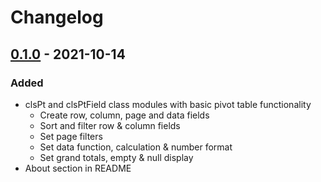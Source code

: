 # Changelog

## [0.1.0] - 2021-10-14

### Added

- clsPt and clsPtField class modules with basic pivot table functionality
  - Create row, column, page and data fields
  - Sort and filter row & column fields
  - Set page filters
  - Set data function, calculation & number format
  - Set grand totals, empty & null display
- About section in README

[0.1.0]: https://github.com/paunchymochi/PivotWrap/releases/tag/v0.1.0
